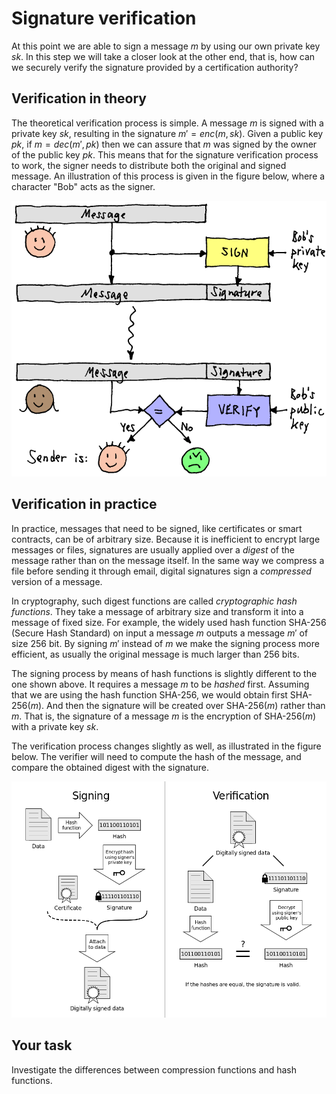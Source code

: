 # Signature verification

At this point we are able to sign a message $m$ by using our own private key $sk$. In this step we will take a closer look at the other end, that is, how can we securely verify the  signature provided by a certification authority?

## Verification in theory

The theoretical verification process is simple. A message $m$ is signed with a private key $sk$, resulting in the signature $m' = enc(m, sk)$. Given a public key $pk$, if $m = dec(m', pk)$ then we can assure that $m$ was signed by the owner of the public key $pk$. This means that for the signature verification process to work, the signer needs to distribute both the original and signed message. An illustration of this process is given in the figure below, where a character "Bob" acts as the signer. 

![GitHub Logo](./images/signature-verification.png)
<!--- (source: https://www.cs.rit.edu/~ark/lectures/https02/signedmessage1.png) -->

## Verification in practice

In practice, messages that need to be signed, like certificates or smart contracts, can be of arbitrary size. Because it is inefficient to encrypt large messages or files, signatures are usually applied over a *digest* of the message rather than on the message itself. In the same way we compress a file before sending it through email, digital signatures sign a *compressed* version of a message. 

In cryptography, such digest functions are called *cryptographic hash functions*. They take a message of arbitrary size and transform it into a message of fixed size. For example, the widely used hash function SHA-256 (Secure Hash Standard) on input a message $m$ outputs a message $m'$ of size $256$ bit. By signing $m'$ instead of $m$ we make the signing process more efficient, as usually the original message is much larger than $256$ bits.

The signing process by means of hash functions is slightly different to the one shown above. It requires a message $m$ to be *hashed* first. Assuming that we are using the hash function SHA-256, we would obtain first SHA-256$(m)$. And then the signature will be created over SHA-256$(m)$ rather than $m$. That is, the signature of a message $m$ is the encryption of SHA-256$(m)$ with a private key $sk$. 

The verification process changes slightly as well, as illustrated in the figure below. The verifier will need to compute the hash of the message, and compare the obtained digest with the signature. 

![GitHub Logo](./images/signature-hash.png)
<!--- (source: https://i.stack.imgur.com/eW9UY.png) -->

## Your task

Investigate the differences between compression functions and hash functions. 




